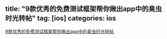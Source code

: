 title: "9款优秀的免费测试框架帮你揪出app中的臭虫时光转帖"
tag: [ios]
categories: ios
---

[9款优秀的免费测试框架帮你揪出app中的臭虫时光转帖](http://www.cocoachina.com/applenews/devnews/2013/1025/7242.html)


